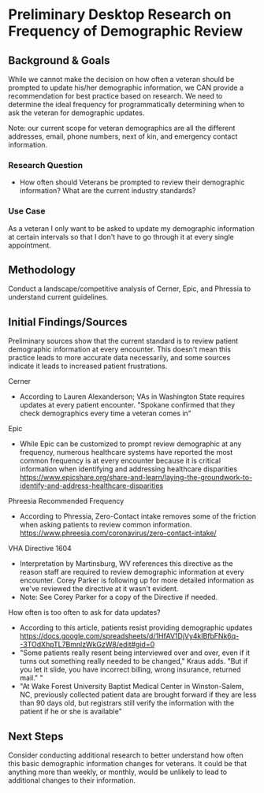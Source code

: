# Preliminary Desktop Research on Frequency of Demographic Review 

## Background & Goals
While we cannot make the decision on how often a veteran should be prompted to update his/her demographic information, we CAN provide a recommendation for best practice based on research. We need to determine the ideal frequency for programmatically determining when to ask the veteran for demographic updates.

Note: our current scope for veteran demographics are all the different addresses, email, phone numbers, next of kin, and emergency contact information.

### Research Question
- How often should Veterans be prompted to review their demographic information? What are the current industry standards?

### Use Case
As a veteran I only want to be asked to update my demographic information at certain intervals so that I don't have to go through it at every single appointment.

## Methodology
Conduct a landscape/competitive analysis of Cerner, Epic, and Phressia to understand current guidelines. 

## Initial Findings/Sources
Preliminary sources show that the current standard is to review patient demographic information at every encounter. This doesn't mean this practice leads to more accurate data necessarily, and some sources indicate it leads to increased patient frustrations. 

Cerner
- According to Lauren Alexanderson; VAs in Washington State requires updates at every patient encounter. "Spokane confirmed that they check demographics every time a veteran comes in"

Epic
- While Epic can be customized to prompt review demographic at any frequency, numerous healthcare systems have reported the most common frequency is at every encounter because it is critical information when identifying and addressing healthcare disparities https://www.epicshare.org/share-and-learn/laying-the-groundwork-to-identify-and-address-healthcare-disparities  

Phreesia Recommended Frequency
- According to Phressia, Zero-Contact intake removes some of the friction when asking patients to review common information. https://www.phreesia.com/coronavirus/zero-contact-intake/ 

VHA Directive 1604 
- Interpretation by Martinsburg, WV references this directive as the reason staff are required to review demographic information at every encounter. Corey Parker is following up for more detailed information as we've reviewed the directive at it wasn't evident. 
- Note: See Corey Parker for a copy of the Directive if needed. 

How often is too often to ask for data updates? 
- According to this article, patients resist providing demographic updates https://docs.google.com/spreadsheets/d/1HfAV1DjVy4klBfbFNk6q--3TOdXhpTL7BmnlzWkGzW8/edit#gid=0
- "Some patients really resent being interviewed over and over, even if it turns out something really needed to be changed," Kraus adds. "But if you let it slide, you have incorrect billing, wrong insurance, returned mail."
"
- "At Wake Forest University Baptist Medical Center in Winston-Salem, NC, previously collected patient data are brought forward if they are less than 90 days old, but registrars still verify the information with the patient if he or she is available"

## Next Steps
Consider conducting additional research to better understand how often this basic demographic information changes for veterans. It could be that anything more than weekly, or monthly, would be unlikely to lead to additional changes to their information. 
